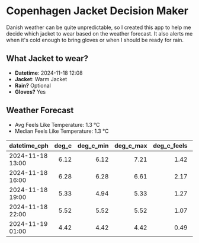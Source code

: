 
# Copenhagen Jacket Decision Maker

Danish weather can be quite unpredictable, so I created this app to help me decide which jacket to wear based on the weather forecast. 
It also alerts me when it's cold enough to bring gloves or when I should be ready for rain.

## What Jacket to wear?

- **Datetime**: 2024-11-18 12:08
- **Jacket**: Warm Jacket
- **Rain?** Optional
- **Gloves?** Yes

## Weather Forecast
- Avg Feels Like Temperature: 1.3 °C
- Median Feels Like Temperature: 1.3 °C

| datetime_cph     |   deg_c |   deg_c_min |   deg_c_max |   deg_c_feels | weather   | wind   | rain   |
|:-----------------|--------:|------------:|------------:|--------------:|:----------|:-------|:-------|
| 2024-11-18 13:00 |    6.12 |        6.12 |        7.21 |          1.42 | Rain      | High   | Low    |
| 2024-11-18 16:00 |    6.28 |        6.28 |        6.61 |          2.17 | Rain      | High   | Low    |
| 2024-11-18 19:00 |    5.33 |        4.94 |        5.33 |          1.27 | Clouds    | Medium | None   |
| 2024-11-18 22:00 |    5.52 |        5.52 |        5.52 |          1.07 | Clear     | High   | None   |
| 2024-11-19 01:00 |    4.42 |        4.42 |        4.42 |          0.49 | Clouds    | Medium | None   |
        